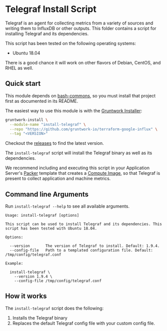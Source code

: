 # Telegraf Install Script

Telegraf is an agent for collecting metrics from a variety of sources
and writing them to InfluxDB or other outputs.
This folder contains a script for installing Telegraf and its dependencies.

This script has been tested on the following operating systems:

* Ubuntu 18.04

There is a good chance it will work on other flavors of Debian, CentOS, and RHEL as well.

## Quick start

This module depends on [bash-commons](https://github.com/gruntwork-io/bash-commons), so you must install that project
first as documented in its README.

The easiest way to use this module is with the [Gruntwork Installer](https://github.com/gruntwork-io/gruntwork-installer):

```bash
gruntwork-install \
  --module-name "install-telegraf" \
  --repo "https://github.com/gruntwork-io/terraform-google-influx" \
  --tag "<VERSION>"
```  

Checkout the [releases](https://github.com/gruntwork-io/terraform-google-influx/releases) to find the latest version.

The `install-telegraf` script will install the Telegraf binary as well as its dependencies.

We recommend including and executing this script in your Application Server's
 [Packer](https://www.packer.io/) template that creates a [Compute Image](https://cloud.google.com/compute/docs/images), so that Telegraf is present to collect
 application and machine metrics.


## Command line Arguments

Run `install-telegraf --help` to see all available arguments.

```
Usage: install-telegraf [options]

This script can be used to install Telegraf and its dependencies. This script has been tested with Ubuntu 18.04.

Options:

  --version       The version of Telegraf to install. Default: 1.9.4.
  --config-file   Path to a templated configuration file. Default: /tmp/config/telegraf.conf

Example:

  install-telegraf \
    --version 1.9.4 \
    --config-file /tmp/config/telegraf.conf
```

## How it works

The `install-telegraf` script does the following:

1. Installs the Telegraf binary
1. Replaces the default Telegraf config file with your custom config file.
